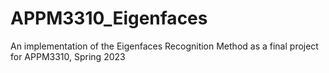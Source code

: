 # APPM3310_Eigenfaces
An implementation of the Eigenfaces Recognition Method as a final project for APPM3310, Spring 2023
